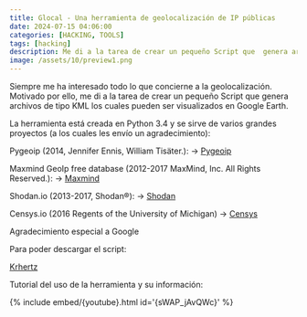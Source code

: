 ```yaml
---
title: Glocal - Una herramienta de geolocalización de IP públicas
date: 2024-07-15 04:06:00 
categories: [HACKING, TOOLS]
tags: [hacking]
description: Me di a la tarea de crear un pequeño Script que  genera archivos de tipo KML los cuales pueden ser visualizados en Google Earth.
image: /assets/10/preview1.png
---
```




Siempre me ha interesado todo lo que concierne a la geolocalización. Motivado por ello, me di a la tarea de crear un pequeño Script que  genera archivos de tipo KML los cuales pueden ser visualizados en Google Earth.

La herramienta está creada en Python 3.4 y se sirve de varios grandes proyectos (a los cuales les envío un agradecimiento):

Pygeoip (2014, Jennifer Ennis, William Tisäter.): -> [Pygeoip](https://pygeoip.readthedocs.io/en/v0.3.2/)

Maxmind GeoIp free database (2012-2017 MaxMind, Inc. All Rights Reserved.): -> [Maxmind](http://dev.maxmind.com/geoip/geoip2/geolite2/)


Shodan.io (2013-2017, Shodan®): -> [Shodan](https://www.shodan.io)


Censys.io (2016 Regents of the University of Michigan) -> [Censys](https://www.censys.io)


Agradecimiento especial a Google

Para poder descargar el script:

[Krhertz](https://github.com/krhertz/Glocal)


Tutorial del uso de la herramienta y su información:

{% include embed/{youtube}.html id='{sWAP_jAvQWc}' %}

